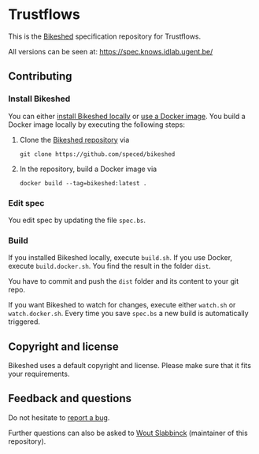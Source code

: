 # Trustflows

This is the [Bikeshed](https://github.com/speced/bikeshed/) specification repository for Trustflows.

All versions can be seen at: https://spec.knows.idlab.ugent.be/

## Contributing

### Install Bikeshed

You can either [install Bikeshed locally](https://speced.github.io/bikeshed/#install-final) or 
[use a Docker image](https://speced.github.io/bikeshed/#install-docker).
You build a Docker image locally by executing the following steps:

1. Clone the [Bikeshed repository](https://github.com/speced/bikeshed) via

   ```shell
   git clone https://github.com/speced/bikeshed
   ```
   
2. In the repository, build a Docker image via

   ```shell
   docker build --tag=bikeshed:latest .
   ```

### Edit spec

You edit spec by updating the file `spec.bs`.

### Build

If you installed Bikeshed locally, execute `build.sh`.
If you use Docker, execute `build.docker.sh`.
You find the result in the folder `dist`.

You have to commit and push the `dist` folder and 
its content to your git repo.

If you want Bikeshed to watch for changes,
execute either `watch.sh` or `watch.docker.sh`. 
Every time you save `spec.bs` a new build is automatically triggered.

## Copyright and license

Bikeshed uses a default copyright and license.
Please make sure that it fits your requirements.

## Feedback and questions

Do not hesitate to [report a bug](https://github.com/SolidLabResearch/Trustflows/issues).

Further questions can also be asked to [Wout Slabbinck](mailto:wout.slabbinck@ugent.be) (maintainer of this repository).